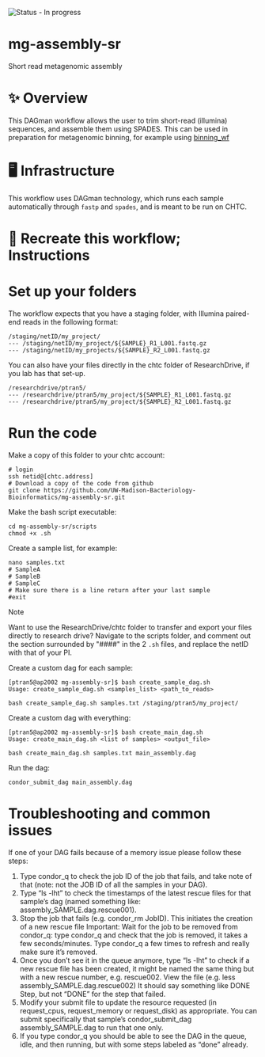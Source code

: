 ![Status - In progress](https://img.shields.io/badge/Status-InProgress-2ea44f)

# mg-assembly-sr
Short read metagenomic assembly

# ✨ Overview
This DAGman workflow allows the user to trim short-read (illumina) sequences, and assemble them using SPADES. This can be used in preparation for metagenomic binning, for example using [binning_wf](https://github.com/UW-Madison-Bacteriology-Bioinformatics/binning_wf/tree/after-amr-metagenomics)

# 🖥️  Infrastructure
This workflow uses DAGman technology, which runs each sample automatically through `fastp` and `spades`, and is meant to be run on CHTC.

# 🔁 Recreate this workflow; Instructions

# Set up your folders
The workflow expects that you have a staging folder, with Illumina paired-end reads in the following format:

```
/staging/netID/my_project/
--- /staging/netID/my_project/${SAMPLE}_R1_L001.fastq.gz
--- /staging/netID/my_projects/${SAMPLE}_R2_L001.fastq.gz
```

You can also have your files directly in the chtc folder of ResearchDrive, if you lab has that set-up.
```
/researchdrive/ptran5/
--- /researchdrive/ptran5/my_project/${SAMPLE}_R1_L001.fastq.gz
--- /researchdrive/ptran5/my_project/${SAMPLE}_R2_L001.fastq.gz
```


# Run the code

Make a copy of this folder to your chtc account:

```
# login
ssh netid@[chtc.address]
# Download a copy of the code from github
git clone https://github.com/UW-Madison-Bacteriology-Bioinformatics/mg-assembly-sr.git
```

Make the bash script executable:
```
cd mg-assembly-sr/scripts
chmod +x .sh
```

Create a sample list, for example:
```
nano samples.txt
# SampleA
# SampleB
# SampleC
# Make sure there is a line return after your last sample
#exit
```

> [!NOTE]
> Want to use the ResearchDrive/chtc folder to transfer and export your files directly to research drive?
> Navigate to the scripts folder, and comment out the section surrounded by "####" in the 2 `.sh` files, and replace the netID with that of your PI.


Create a custom dag for each sample:
```
[ptran5@ap2002 mg-assembly-sr]$ bash create_sample_dag.sh 
Usage: create_sample_dag.sh <samples_list> <path_to_reads>
```

```
bash create_sample_dag.sh samples.txt /staging/ptran5/my_project/
```

Create a custom dag with everything:
```
[ptran5@ap2002 mg-assembly-sr]$ bash create_main_dag.sh 
Usage: create_main_dag.sh <list of samples> <output_file>
```

```
bash create_main_dag.sh samples.txt main_assembly.dag
```

Run the dag:
```
condor_submit_dag main_assembly.dag
```

# Troubleshooting and common issues

If one of your DAG fails because of a memory issue please follow these steps:

1. Type condor_q to check the job ID of the job that fails, and take note of that (note: not the JOB ID of all the samples in your DAG).
2. Type “ls -lht” to check the timestamps of the latest rescue files for that sample’s dag (named something like: assembly_SAMPLE.dag.rescue001).
3. Stop the job that fails (e.g. condor_rm JobID). This initiates the creation of a new rescue file
Important: Wait for the job to be removed from condor_q: type condor_q and check that the job is removed, it takes a few seconds/minutes. Type condor_q a few times to refresh and really make sure it’s removed.
4. Once you don’t see it in the queue anymore, type “ls -lht” to check if a new rescue file has been created, it might be named the same thing but with a new rescue number, e.g. rescue002.
View the file (e.g. less assembly_SAMPLE.dag.rescue002)
It should say something like DONE Step, but not “DONE” for the step that failed.
5. Modify your submit file to update the resource requested (in request_cpus, request_memory or request_disk) as appropriate.
You can submit specifically that sample’s condor_submit_dag  assembly_SAMPLE.dag to run that one only. 
6. If you type condor_q you should be able to see the DAG in the queue, idle, and then running, but with some steps labeled as “done” already.
